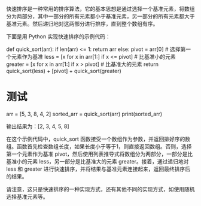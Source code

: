 快速排序是一种常用的排序算法，它的基本思想是通过选择一个基准元素，将数组分为两部分，其中一部分的所有元素都小于基准元素，另一部分的所有元素都大于基准元素。然后递归地对这两部分进行排序，直到整个数组有序。

下面是用 Python 实现快速排序的示例代码：

def quick_sort(arr):
    if len(arr) <= 1:
        return arr
    else:
        pivot = arr[0]  # 选择第一个元素作为基准
        less = [x for x in arr[1:] if x <= pivot]  # 比基准小的元素
        greater = [x for x in arr[1:] if x > pivot]  # 比基准大的元素
        return quick_sort(less) + [pivot] + quick_sort(greater)

# 测试
arr = [5, 3, 8, 4, 2]
sorted_arr = quick_sort(arr)
print(sorted_arr)

输出结果为：[2, 3, 4, 5, 8]

在这个示例代码中，quick_sort 函数接受一个数组作为参数，并返回排好序的数组。函数首先检查数组长度，如果长度小于等于1，则直接返回数组。否则，选择第一个元素作为基准 pivot，然后使用列表推导式将数组分为两部分，一部分是比基准小的元素 less，另一部分是比基准大的元素 greater。接着，通过递归地对 less 和 greater 进行快速排序，并将结果与基准元素连接起来，返回最终排序后的结果。

请注意，这只是快速排序的一种实现方式，还有其他不同的实现方式，如使用随机选择基准元素等。